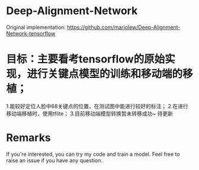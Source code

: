# Deep-Alignment-Network
Original implementation:  https://github.com/mariolew/Deep-Alignment-Network-tensorflow

# 目标：主要看考tensorflow的原始实现，进行关键点模型的训练和移动端的移植；

1.能较好定位人脸中68关键点的位置，在测试图中能进行较好的标注；
2.在进行移动端移植时，使用tflite；
3.目前移动端模型转换暂未转移成功~ 待更新

# Remarks
If you're interested, you can try my code and train a model. Feel free to raise an issue if you have any question.
